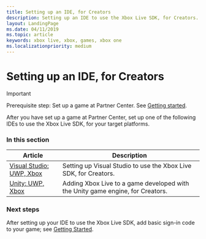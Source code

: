 ```yaml
---
title: Setting up an IDE, for Creators
description: Setting up an IDE to use the Xbox Live SDK, for Creators.
layout: LandingPage
ms.date: 04/11/2019
ms.topic: article
keywords: xbox live, xbox, games, xbox one
ms.localizationpriority: medium
---
```


# Setting up an IDE, for Creators

   > [!IMPORTANT]
   > Prerequisite step: Set up a game at Partner Center. See [Getting started](../../index.md).

After you have set up a game at Partner Center, set up one of the following IDEs to use the Xbox Live SDK, for your target platforms.


### In this section

| Article | Description |
|---------|-------------|
| [Visual Studio: UWP, Xbox](../../../get-started-with-creators/develop-creators-title-with-visual-studio.md) | Setting up Visual Studio to use the Xbox Live SDK, for Creators. |
| [Unity: UWP, Xbox](../../../get-started-with-creators/develop-creators-title-with-unity.md) | Adding Xbox Live to a game developed with the Unity game engine, for Creators. |


### Next steps

After setting up your IDE to use the Xbox Live SDK, add basic sign-in code to your game; see [Getting Started](../../index.md).
